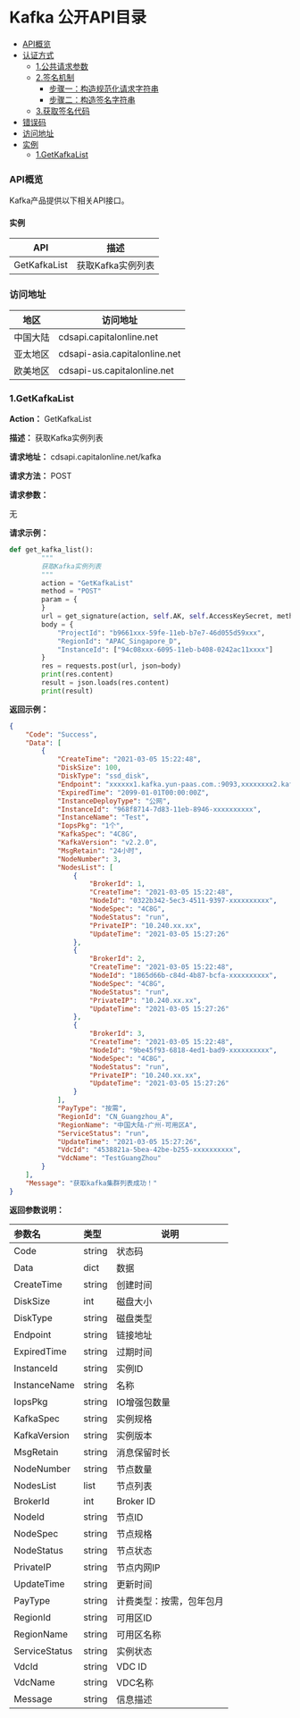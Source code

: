 Kafka 公开API目录
=================
* [API概览](#api概览)
* [认证方式](https://github.com/capitalonline/openapi/blob/master/%E9%A6%96%E4%BA%91OpenAPI(v1.2).md#认证方式)
  * [1.公共请求参数](https://github.com/capitalonline/openapi/blob/master/%E9%A6%96%E4%BA%91OpenAPI(v1.2).md#1公共请求参数)
  * [2.签名机制](https://github.com/capitalonline/openapi/blob/master/%E9%A6%96%E4%BA%91OpenAPI(v1.2).md#2签名机制)
    * [步骤一：构造规范化请求字符串](https://github.com/capitalonline/openapi/blob/master/%E9%A6%96%E4%BA%91OpenAPI(v1.2).md#步骤一构造规范化请求字符串)
    * [步骤二：构造签名字符串](https://github.com/capitalonline/openapi/blob/master/%E9%A6%96%E4%BA%91OpenAPI(v1.2).md#步骤二构造签名字符串)
  * [3.获取签名代码](https://github.com/capitalonline/openapi/blob/master/%E9%A6%96%E4%BA%91OpenAPI(v1.2).md#2获取签名代码)
* [错误码](#错误码)
* [访问地址](#访问地址)
* [实例](#实例)
    * [1.GetKafkaList](#1getkafkalist)

### API概览

Kafka产品提供以下相关API接口。

#### 实例

| API                 | 描述                                      |
| ------------------- | ----------------------------------------- |
| GetKafkaList       | 获取Kafka实例列表         |


### 访问地址


| 地区     | 访问地址                      |
| -------- | ----------------------------- |
| 中国大陆 | cdsapi.capitalonline.net      |
| 亚太地区 | cdsapi-asia.capitalonline.net |
| 欧美地区 | cdsapi-us.capitalonline.net   |

### 1.GetKafkaList

**Action：** GetKafkaList

**描述：** 获取Kafka实例列表

**请求地址：** cdsapi.capitalonline.net/kafka

**请求方法：** POST

**请求参数：**

无

**请求示例：**

```python
def get_kafka_list():
        """
        获取Kafka实例列表
        """
        action = "GetKafkaList"
        method = "POST"
        param = {
        }
        url = get_signature(action, self.AK, self.AccessKeySecret, method, self.KafkaUrl, param)
        body = {
            "ProjectId": "b9661xxx-59fe-11eb-b7e7-46d055d59xxx",
            "RegionId": "APAC_Singapore_D",
            "InstanceId": ["94c08xxx-6095-11eb-b408-0242ac11xxxx"]
        }
        res = requests.post(url, json=body)
        print(res.content)
        result = json.loads(res.content)
        print(result)
```

**返回示例：**

```json
{
    "Code": "Success",
    "Data": [
        {
            "CreateTime": "2021-03-05 15:22:48",
            "DiskSize": 100,
            "DiskType": "ssd_disk",
            "Endpoint": "xxxxxx1.kafka.yun-paas.com.:9093,xxxxxxxx2.kafka.yun-paas.com.:9093,xxxxxxxx3.kafka.yun-paas.com.:9093",
            "ExpiredTime": "2099-01-01T00:00:00Z",
            "InstanceDeployType": "公网",
            "InstanceId": "968f8714-7d83-11eb-8946-xxxxxxxxxx",
            "InstanceName": "Test",
            "IopsPkg": "1个",
            "KafkaSpec": "4C8G",
            "KafkaVersion": "v2.2.0",
            "MsgRetain": "24小时",
            "NodeNumber": 3,
            "NodesList": [
                {
                    "BrokerId": 1,
                    "CreateTime": "2021-03-05 15:22:48",
                    "NodeId": "0322b342-5ec3-4511-9397-xxxxxxxxxx",
                    "NodeSpec": "4C8G",
                    "NodeStatus": "run",
                    "PrivateIP": "10.240.xx.xx",
                    "UpdateTime": "2021-03-05 15:27:26"
                },
                {
                    "BrokerId": 2,
                    "CreateTime": "2021-03-05 15:22:48",
                    "NodeId": "1865d66b-c84d-4b87-bcfa-xxxxxxxxxx",
                    "NodeSpec": "4C8G",
                    "NodeStatus": "run",
                    "PrivateIP": "10.240.xx.xx",
                    "UpdateTime": "2021-03-05 15:27:26"
                },
                {
                    "BrokerId": 3,
                    "CreateTime": "2021-03-05 15:22:48",
                    "NodeId": "9be45f93-6818-4ed1-bad9-xxxxxxxxxx",
                    "NodeSpec": "4C8G",
                    "NodeStatus": "run",
                    "PrivateIP": "10.240.xx.xx",
                    "UpdateTime": "2021-03-05 15:27:26"
                }
            ],
            "PayType": "按需",
            "RegionId": "CN_Guangzhou_A",
            "RegionName": "中国大陆-广州-可用区A",
            "ServiceStatus": "run",
            "UpdateTime": "2021-03-05 15:27:26",
            "VdcId": "4538821a-5bea-42be-b255-xxxxxxxxxx",
            "VdcName": "TestGuangZhou"
        }
    ],
    "Message": "获取kafka集群列表成功！"
}

```

**返回参数说明：**

| 参数名     | 类型   | 说明                                                   |
| :--------- | :----- | ------------------------------------------------------ |
| Code       | string | 状态码                                                 |
| Data       | dict   | 数据                                                   |
| CreateTime | string | 创建时间                                               |
| DiskSize   | int    | 磁盘大小                                               |
| DiskType   | string | 磁盘类型 |
| Endpoint   | string | 链接地址                                               |
| ExpiredTime | string | 过期时间                                               |
| InstanceId   | string | 实例ID                            |
| InstanceName   | string | 名称                           |
| IopsPkg   | string | IO增强包数量                            |
| KafkaSpec   | string | 实例规格                            |
| KafkaVersion   | string | 实例版本                            |
| MsgRetain   | string | 消息保留时长                            |
| NodeNumber   | string | 节点数量                            |
| NodesList   | list | 节点列表                            |
| BrokerId   | int | Broker ID                            |
| NodeId   | string | 节点ID                            |
| NodeSpec   | string | 节点规格                            |
| NodeStatus   | string | 节点状态                            |
| PrivateIP   | string | 节点内网IP                            |
| UpdateTime   | string | 更新时间                          |
| PayType   | string | 计费类型：按需，包年包月                            |
| RegionId   | string | 可用区ID                         |
| RegionName   | string | 可用区名称                            |
| ServiceStatus   | string | 实例状态                            |
| VdcId   | string | VDC ID                            |
| VdcName   | string | VDC名称                            |
| Message    | string | 信息描述                                               |
